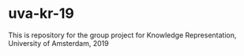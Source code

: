 # uva-kr-19
This is repository for the group project for Knowledge Representation, University of Amsterdam, 2019
